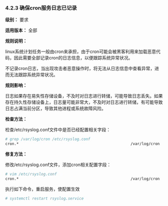 ### 4.2.3 确保cron服务日志已记录

**级别：** 要求

**适用版本：** 全部

**规则说明：** 

linux系统计划任务一般由cron来承担，由于cron可能会被黑客利用来加载恶意代码，因此需要全部记录cron的日志信息，以便跟踪系统异常状况。

不记录cron日志，当出现攻击者恶意操作时，将无法从日志信息中查看异常，进而无法跟踪系统异常状况。

**规则影响：**

日志如果存在易失性存储设备，不及时对日志进行转储，可能导致日志丢失。如果存在持久性存储设备上，日志量可能非常大，不及时对日志进行转储，有可能导致日志占满当前分区，导致其他进程或系统故障风险。

**检查方法：**

检查/etc/rsyslog.conf文件中是否已经配置相关字段：

```bash
# grep /var/log/cron /etc/rsyslog.conf
cron.*                                                  /var/log/cron
```

**修复方法：**

修改/etc/rsyslog.conf文件，添加cron相关配置字段：

```bash
# vim /etc/rsyslog.conf
cron.*                                                  /var/log/cron
```

执行如下命令，重启服务，使配置生效

```bash
# systemctl restart rsyslog.service
```